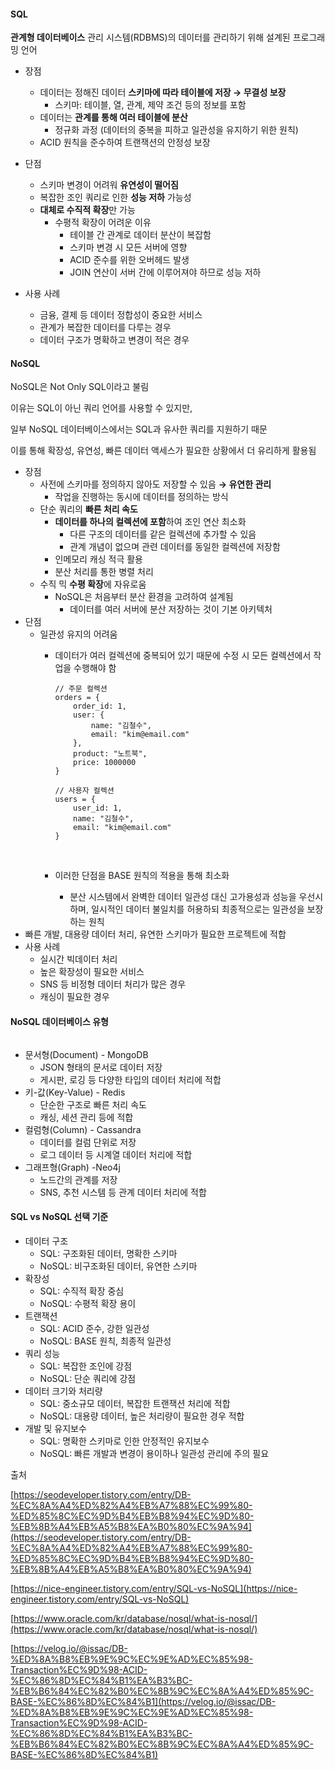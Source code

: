#### SQL

**관계형 데이터베이스** 관리 시스템(RDBMS)의 데이터를 관리하기 위해 설계된 프로그래밍 언어

-   장점
    -   데이터는 정해진 데이터 **스키마에 따라 테이블에 저장 → 무결성 보장**
        -   스키마: 테이블, 열, 관계, 제약 조건 등의 정보를 포함
    -   데이터는 **관계를 통해 여러 테이블에 분산**
        -   정규화 과정 (데이터의 중복을 피하고 일관성을 유지하기 위한 원칙)
    -   ACID 원칙을 준수하여 트랜잭션의 안정성 보장
-   단점
    -   스키마 변경이 어려워 **유연성이 떨어짐**
    -   복잡한 조인 쿼리로 인한 **성능 저하** 가능성
    -   **대체로 수직적 확장**만 가능  
        -   수평적 확장이 어려운 이유
            -   테이블 간 관계로 데이터 분산이 복잡함
            -   스키마 변경 시 모든 서버에 영향
            -   ACID 준수를 위한 오버헤드 발생
            -   JOIN 연산이 서버 간에 이루어져야 하므로 성능 저하

-   사용 사례
    -   금융, 결제 등 데이터 정합성이 중요한 서비스
    -   관계가 복잡한 데이터를 다루는 경우
    -   데이터 구조가 명확하고 변경이 적은 경우

#### NoSQL

NoSQL은 Not Only SQL이라고 불림

이유는 SQL이 아닌 쿼리 언어를 사용할 수 있지만,

일부 NoSQL 데이터베이스에서는 SQL과 유사한 쿼리를 지원하기 때문

이를 통해 확장성, 유연성, 빠른 데이터 액세스가 필요한 상황에서 더 유리하게 활용됨

-   장점
    -   사전에 스키마를 정의하지 않아도 저장할 수 있음 **→ 유연한 관리**
        -   작업을 진행하는 동시에 데이터를 정의하는 방식
    -   단순 쿼리의 **빠른 처리 속도**
        -   **데이터를 하나의 컬렉션에 포함**하여 조인 연산 최소화
            -   다른 구조의 데이터를 같은 컬렉션에 추가할 수 있음
            -   관계 개념이 없으며 관련 데이터를 동일한 컬렉션에 저장함
        -   인메모리 캐싱 적극 활용
        -   분산 처리를 통한 병렬 처리
    -   수직 믹 **수평 확장**에 자유로움
        -   NoSQL은 처음부터 분산 환경을 고려하여 설계됨
            -   데이터를 여러 서버에 분산 저장하는 것이 기본 아키텍처
-   단점
    -   일관성 유지의 어려움
        -   데이터가 여러 컬렉션에 중복되어 있기 때문에 수정 시 모든 컬렉션에서 작업을 수행해야 함  
            
            ```
            // 주문 컬렉션
            orders = {
                order_id: 1,
                user: {
                    name: "김철수",
                    email: "kim@email.com"
                },
                product: "노트북",
                price: 1000000
            }
            
            // 사용자 컬렉션
            users = {
                user_id: 1,
                name: "김철수",
                email: "kim@email.com"
            }
            ```
            
             
        -   이러한 단점을 BASE 원칙의 적용을 통해 최소화
            -   분산 시스템에서 완벽한 데이터 일관성 대신 고가용성과 성능을 우선시하며, 일시적인 데이터 불일치를 허용하되 최종적으로는 일관성을 보장하는 원칙
-   빠른 개발, 대용량 데이터 처리, 유연한 스키마가 필요한 프로젝트에 적합
-   사용 사례
    -   실시간 빅데이터 처리
    -   높은 확장성이 필요한 서비스
    -   SNS 등 비정형 데이터 처리가 많은 경우
    -   캐싱이 필요한 경우

#### NoSQL 데이터베이스 유형

<div align="center">
  <img src="https://img1.daumcdn.net/thumb/R1280x0/?scode=mtistory2&fname=https%3A%2F%2Fblog.kakaocdn.net%2Fdn%2FvyWuR%2FbtsKCQ68LW4%2FIhbcuO2fEGQlGc8XYO2UsK%2Fimg.png" alt=""/>
</div>

-   문서형(Document) - MongoDB
    -   JSON 형태의 문서로 데이터 저장
    -   게시판, 로깅 등 다양한 타입의 데이터 처리에 적합
-   키-값(Key-Value) - Redis
    -   단순한 구조로 빠른 처리 속도
    -   캐싱, 세션 관리 등에 적합
-   컬럼형(Column) - Cassandra
    -   데이터를 컬럼 단위로 저장
    -   로그 데이터 등 시계열 데이터 처리에 적합
-   그래프형(Graph) -Neo4j
    -   노드간의 관계를 저장
    -   SNS, 추천 시스템 등 관계 데이터 처리에 적합

#### SQL vs NoSQL 선택 기준

-   데이터 구조
    -   SQL: 구조화된 데이터, 명확한 스키마
    -   NoSQL: 비구조화된 데이터, 유연한 스키마
-   확장성
    -   SQL: 수직적 확장 중심
    -   NoSQL: 수평적 확장 용이
-   트랜잭션
    -   SQL: ACID 준수, 강한 일관성
    -   NoSQL: BASE 원칙, 최종적 일관성
-   쿼리 성능
    -   SQL: 복잡한 조인에 강점
    -   NoSQL: 단순 쿼리에 강점
-   데이터 크기와 처리량
    -   SQL: 중소규모 데이터, 복잡한 트랜잭션 처리에 적합
    -   NoSQL: 대용량 데이터, 높은 처리량이 필요한 경우 적합
-   개발 및 유지보수
    -   SQL: 명확한 스키마로 인한 안정적인 유지보수
    -   NoSQL: 빠른 개발과 변경이 용이하나 일관성 관리에 주의 필요

출처

[https://seodeveloper.tistory.com/entry/DB-%EC%8A%A4%ED%82%A4%EB%A7%88%EC%99%80-%ED%85%8C%EC%9D%B4%EB%B8%94%EC%9D%80-%EB%8B%A4%EB%A5%B8%EA%B0%80%EC%9A%94](https://seodeveloper.tistory.com/entry/DB-%EC%8A%A4%ED%82%A4%EB%A7%88%EC%99%80-%ED%85%8C%EC%9D%B4%EB%B8%94%EC%9D%80-%EB%8B%A4%EB%A5%B8%EA%B0%80%EC%9A%94)

[https://nice-engineer.tistory.com/entry/SQL-vs-NoSQL](https://nice-engineer.tistory.com/entry/SQL-vs-NoSQL)

[https://www.oracle.com/kr/database/nosql/what-is-nosql/](https://www.oracle.com/kr/database/nosql/what-is-nosql/)

[https://velog.io/@issac/DB-%ED%8A%B8%EB%9E%9C%EC%9E%AD%EC%85%98-Transaction%EC%9D%98-ACID-%EC%86%8D%EC%84%B1%EA%B3%BC-%EB%B6%84%EC%82%B0%EC%8B%9C%EC%8A%A4%ED%85%9C-BASE-%EC%86%8D%EC%84%B1](https://velog.io/@issac/DB-%ED%8A%B8%EB%9E%9C%EC%9E%AD%EC%85%98-Transaction%EC%9D%98-ACID-%EC%86%8D%EC%84%B1%EA%B3%BC-%EB%B6%84%EC%82%B0%EC%8B%9C%EC%8A%A4%ED%85%9C-BASE-%EC%86%8D%EC%84%B1)
